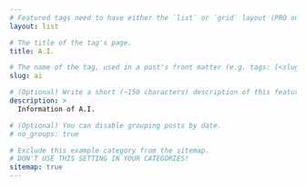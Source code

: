 ```yaml
---
# Featured tags need to have either the `list` or `grid` layout (PRO only).
layout: list

# The title of the tag's page.
title: A.I.

# The name of the tag, used in a post's front matter (e.g. tags: [<slug>]).
slug: ai

# (Optional) Write a short (~150 characters) description of this featured tag.
description: >
  Information of A.I.

# (Optional) You can disable grouping posts by date.
# no_groups: true

# Exclude this example category from the sitemap.
# DON'T USE THIS SETTING IN YOUR CATEGORIES!
sitemap: true
---
```

